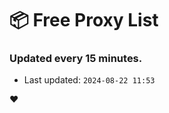 # :package: Free Proxy List
### Updated every 15 minutes.

- Last updated: `2024-08-22 11:53`

:heart:
